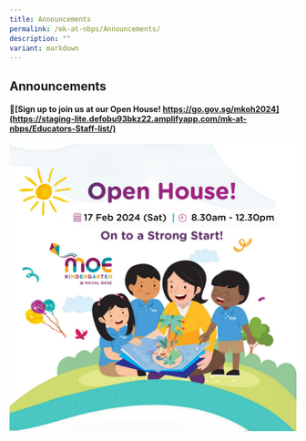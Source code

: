 ```yaml
---
title: Announcements
permalink: /mk-at-nbps/Announcements/
description: ""
variant: markdown
---
```

## Announcements
#### 🌈[Sign up to join us at our Open House! https://go.gov.sg/mkoh2024](https://staging-lite.defobu93bkz22.amplifyapp.com/mk-at-nbps/Educators-Staff-list/)
![](/images/WhatsApp_Image_2024_01_26_at_09_56_29.jpeg)

